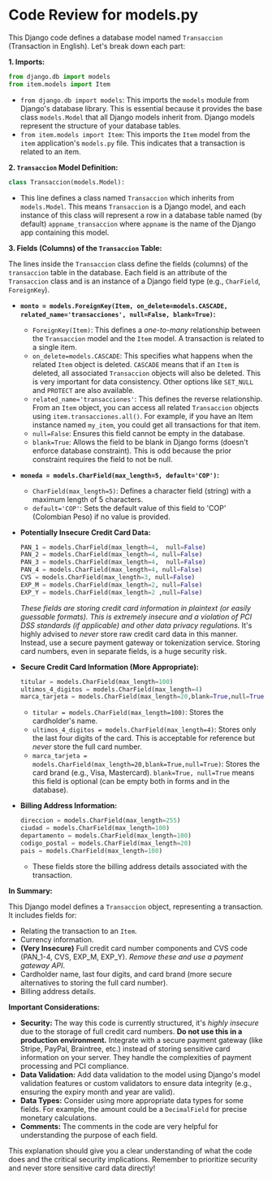 # Code Review for models.py

This Django code defines a database model named `Transaccion` (Transaction in English).  Let's break down each part:

**1. Imports:**

```python
from django.db import models
from item.models import Item
```

* `from django.db import models`: This imports the `models` module from Django's database library. This is essential because it provides the base class `models.Model` that all Django models inherit from.  Django models represent the structure of your database tables.
* `from item.models import Item`: This imports the `Item` model from the `item` application's `models.py` file.  This indicates that a transaction is related to an item.

**2. `Transaccion` Model Definition:**

```python
class Transaccion(models.Model):
```

* This line defines a class named `Transaccion` which inherits from `models.Model`. This means `Transaccion` is a Django model, and each instance of this class will represent a row in a database table named (by default) `appname_transaccion` where `appname` is the name of the Django app containing this model.

**3. Fields (Columns) of the `Transaccion` Table:**

The lines inside the `Transaccion` class define the fields (columns) of the `transaccion` table in the database.  Each field is an attribute of the `Transaccion` class and is an instance of a Django field type (e.g., `CharField`, `ForeignKey`).

*   **`monto = models.ForeignKey(Item, on_delete=models.CASCADE, related_name='transacciones', null=False, blank=True)`:**
    *   `ForeignKey(Item)`: This defines a *one-to-many* relationship between the `Transaccion` model and the `Item` model.  A transaction is related to a single item.
    *   `on_delete=models.CASCADE`: This specifies what happens when the related `Item` object is deleted. `CASCADE` means that if an `Item` is deleted, all associated `Transaccion` objects will also be deleted. This is very important for data consistency.  Other options like `SET_NULL` and `PROTECT` are also available.
    *   `related_name='transacciones'`: This defines the reverse relationship.  From an `Item` object, you can access all related `Transaccion` objects using `item.transacciones.all()`.  For example, if you have an Item instance named `my_item`, you could get all transactions for that item.
    *   `null=False`: Ensures this field cannot be empty in the database.
    *   `blank=True`:  Allows the field to be blank in Django forms (doesn't enforce database constraint). This is odd because the prior constraint requires the field to not be null.

*   **`moneda = models.CharField(max_length=5, default='COP')`:**
    *   `CharField(max_length=5)`: Defines a character field (string) with a maximum length of 5 characters.
    *   `default='COP'`: Sets the default value of this field to 'COP' (Colombian Peso) if no value is provided.

*   **Potentially Insecure Credit Card Data:**
    ```python
    PAN_1 = models.CharField(max_length=4,  null=False)
    PAN_2 = models.CharField(max_length=4, null=False)
    PAN_3 = models.CharField(max_length=4,  null=False)
    PAN_4 = models.CharField(max_length=4, null=False)
    CVS = models.CharField(max_length=3, null=False)
    EXP_M = models.CharField(max_length=2, null=False)
    EXP_Y = models.CharField(max_length=2 ,null=False)
    ```
    *These fields are storing credit card information in plaintext (or easily guessable formats). This is extremely insecure and a violation of PCI DSS standards (if applicable) and other data privacy regulations.* It's highly advised to *never* store raw credit card data in this manner. Instead, use a secure payment gateway or tokenization service.  Storing card numbers, even in separate fields, is a huge security risk.

*   **Secure Credit Card Information (More Appropriate):**

    ```python
    titular = models.CharField(max_length=100)
    ultimos_4_digitos = models.CharField(max_length=4)
    marca_tarjeta = models.CharField(max_length=20,blank=True,null=True)
    ```

    *   `titular = models.CharField(max_length=100)`: Stores the cardholder's name.
    *   `ultimos_4_digitos = models.CharField(max_length=4)`: Stores only the last four digits of the card.  This is acceptable for reference but *never* store the full card number.
    *   `marca_tarjeta = models.CharField(max_length=20,blank=True,null=True)`: Stores the card brand (e.g., Visa, Mastercard).  `blank=True, null=True` means this field is optional (can be empty both in forms and in the database).

*   **Billing Address Information:**

    ```python
    direccion = models.CharField(max_length=255)
    ciudad = models.CharField(max_length=100)
    departamento = models.CharField(max_length=100)
    codigo_postal = models.CharField(max_length=20)
    pais = models.CharField(max_length=100)
    ```

    *   These fields store the billing address details associated with the transaction.

**In Summary:**

This Django model defines a `Transaccion` object, representing a transaction. It includes fields for:

*   Relating the transaction to an `Item`.
*   Currency information.
*   **(Very Insecure)** Full credit card number components and CVS code (PAN_1-4, CVS, EXP_M, EXP_Y).  *Remove these and use a payment gateway API*.
*   Cardholder name, last four digits, and card brand (more secure alternatives to storing the full card number).
*   Billing address details.

**Important Considerations:**

*   **Security:** The way this code is currently structured, it's *highly insecure* due to the storage of full credit card numbers. **Do not use this in a production environment.**  Integrate with a secure payment gateway (like Stripe, PayPal, Braintree, etc.) instead of storing sensitive card information on your server.  They handle the complexities of payment processing and PCI compliance.
*   **Data Validation:**  Add data validation to the model using Django's model validation features or custom validators to ensure data integrity (e.g., ensuring the expiry month and year are valid).
*   **Data Types:** Consider using more appropriate data types for some fields. For example, the amount could be a `DecimalField` for precise monetary calculations.
*   **Comments:**  The comments in the code are very helpful for understanding the purpose of each field.

This explanation should give you a clear understanding of what the code does and the critical security implications. Remember to prioritize security and never store sensitive card data directly!
